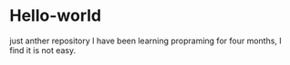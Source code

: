 # Hello-world
just anther repository
I have been learning propraming for four months, I find it is not easy.
